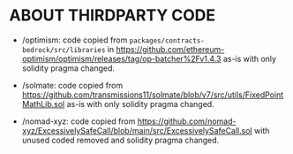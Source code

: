 # ABOUT THIRDPARTY CODE

- /optimism: code copied from `packages/contracts-bedrock/src/libraries` in https://github.com/ethereum-optimism/optimism/releases/tag/op-batcher%2Fv1.4.3 as-is with only solidity pragma changed.

- /solmate: code copied from https://github.com/transmissions11/solmate/blob/v7/src/utils/FixedPointMathLib.sol as-is with only solidity pragma changed.

- /nomad-xyz: code copied from https://github.com/nomad-xyz/ExcessivelySafeCall/blob/main/src/ExcessivelySafeCall.sol with unused coded removed and solidity pragma changed.